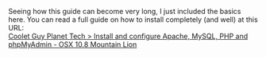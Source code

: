 Seeing how this guide can become very long, I just included the basics here. You can read a full guide on how to install completely (and well) at this URL:<br />
[Coolet Guy Planet Tech > Install and configure Apache, MySQL, PHP and phpMyAdmin - OSX 10.8 Mountain Lion](http://coolestguyplanettech.com/downtown/install-and-configure-apache-mysql-php-and-phpmyadmin-osx-108-mountain-lion)